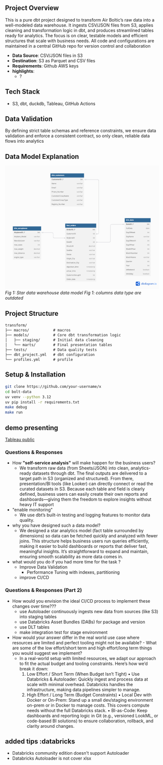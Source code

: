 ## Project Overview
This is a pure dbt project designed to transform Air Boltic’s raw data into a well-modeled data warehouse. It ingests CSV/JSON files from S3, applies cleaning and transformation logic in dbt, and produces streamlined tables ready for analytics. The focus is on clear, testable models and efficient structures that scale with business needs. All code and configurations are maintained in a central GitHub repo for version control and collaboration
  - **Data Source**: CSV/JSON files in S3
  - **Destination**: S3 as Parquet and CSV files
  - **Requirements**: Github AWS keys
  - **highlights**: 
    - ?


## Tech Stack
  - S3, dbt, duckdb, Tableau, GitHub Actions

## Data Validation
By defining strict table schemas and reference constraints, we ensure data validation and enforce a consistent contract, so only clean, reliable data flows into analytics

## Data Model Explanation
![Data Model](docs/ERD_images/star_data_model.png)
*Fig 1: Star data warehouse data model*
*Fig 1: columns data type are outdated*


## Project Structure
```
transform/
├── macros/           # macros
├── models/           # Core dbt transformation logic
│   ├── staging/      # Initial data cleaning
│   └── marts/        # Final presentation tables
├── tests/            # Data quality tests
├── dbt_project.yml   # dbt configuration
└── profiles.yml      # profile
```

## Setup & Installation
```bash
git clone https://github.com/your-username/x
cd bolt-data
uv venv --python 3.12
uv pip install -r requirements.txt
make debug
make run
```

## demo presenting
[Tableau public](https://public.tableau.com/app/profile/ebrahim.espootin/viz/demo1_17392217179420/Dashboard1/)

### Questions & Responses
- How **"self-service analysis"** will make happen for the business users?
  - We transform raw data (from Sheets/JSON) into clean, analytics-ready datasets through dbt. The final outputs are delivered to a target path in S3 (organized and structured). From there, presentation/BI tools (like Looker) can directly connect or read the curated datasets in S3. Because each table and field is clearly defined, business users can easily create their own reports and dashboards—giving them the freedom to explore insights without heavy IT support
- "enable monitoring" 
  - We use dbt’s built-in testing and logging features to monitor data quality.
- why you have designed such a data model?
  - We designed a star analytics model (fact table surrounded by dimensions) so data can be fetched quickly and analyzed with fewer joins. This structure helps business users run queries efficiently, making it easier to build dashboards or reports that deliver fast, meaningful insights. It’s straightforward to expand and maintain, ensuring smooth scalability as more data comes in.
- what would you do if you had more time for the task ?
  - Improve Data Validation
	-	Performance Tuning with indexes, partitioning
  - improve CI/CD
  

### Questions & Responses (Part 2)
- How would you envision the ideal CI/CD process to implement these changes over time???
  - use Autoloader continuously ingests new data from sources (like S3) into staging tables
  - use Databricks Asset Bundles (DABs) for package and version 
  - use DLT tables
  - make integration test for stage environment
- How would your answer differ in the real world use case where resources are limited and perfect tooling might not be available? - What are some of the low effort/short term and high effort/long term things you would suggest we implement?
  - In a real-world setup with limited resources, we adapt our approach to fit the actual budget and tooling constraints. Here’s how we’d break it down:
	1.	Low Effort / Short Term (When Budget Isn’t Tight)
	•	Use Databricks & Autoloader: Quickly ingest and process data at scale with minimal overhead. Databricks handles the infrastructure, making data pipelines simpler to manage.
	2.	High Effort / Long Term (Budget Constraints)
	•	Local Dev with Docker or On-Prem: Stand up a small dev/staging environment on-prem or in Docker to manage costs. This covers compute needs without the full Databricks stack.
	•	BI-as-Code: Keep dashboards and reporting logic in Git (e.g., versioned LookML, or code-based BI solutions) to ensure collaboration, rollback, and clarity around changes.


## added tips :databricks
  - Databricks community edition doesn't support Autoloader
  - Databricks Autoloader is not cover xlsx


